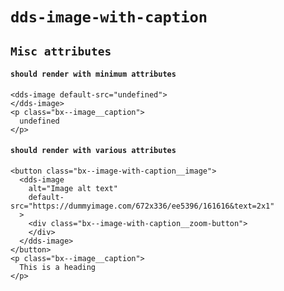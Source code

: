 # `dds-image-with-caption`

## `Misc attributes`

####   `should render with minimum attributes`

```
<dds-image default-src="undefined">
</dds-image>
<p class="bx--image__caption">
  undefined
</p>

```

####   `should render with various attributes`

```
<button class="bx--image-with-caption__image">
  <dds-image
    alt="Image alt text"
    default-src="https://dummyimage.com/672x336/ee5396/161616&text=2x1"
  >
    <div class="bx--image-with-caption__zoom-button">
    </div>
  </dds-image>
</button>
<p class="bx--image__caption">
  This is a heading
</p>

```

